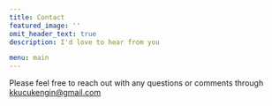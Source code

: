 ```yaml
---
title: Contact
featured_image: ''
omit_header_text: true
description: I'd love to hear from you

menu: main
---
```



Please feel free to reach out with any questions or comments through kkucukengin@gmail.com